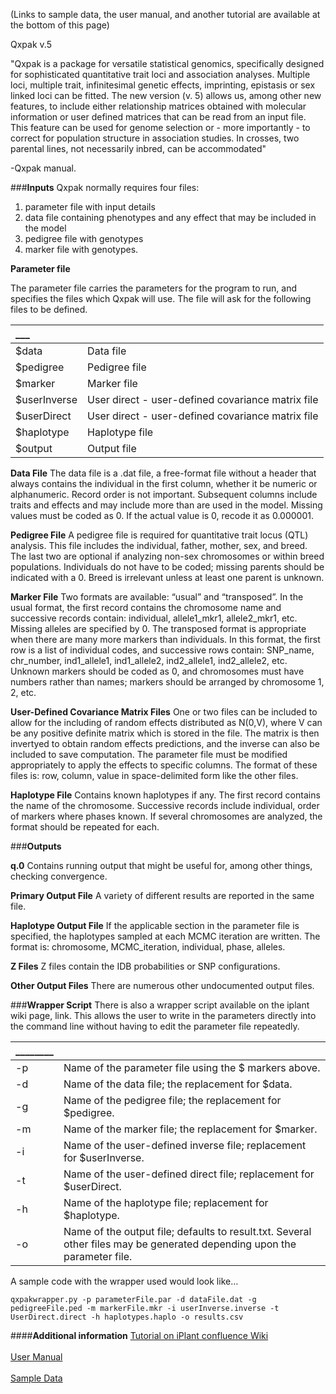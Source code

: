 (Links to sample data, the user manual, and another tutorial are available at the bottom of this page)

Qxpak v.5

"Qxpak is a package for versatile statistical genomics, specifically designed for sophisticated quantitative trait loci and association analyses. Multiple loci, multiple trait, infinitesimal genetic effects, imprinting, epistasis or sex linked loci can be fitted. The new version (v. 5) allows us, among other new features, to include either relationship matrices obtained with molecular information or user defined matrices that can be read from an input file. This feature can be used for genome selection or - more importantly - to correct for population structure in association studies. In crosses, two parental lines, not necessarily inbred, can be accommodated"

-Qxpak manual. 

###**Inputs**
Qxpak normally requires four files: 

1. parameter file with input details
2. data file containing phenotypes and any effect that may be included in the model
3. pedigree file with genotypes
4.  marker file with genotypes.



**Parameter file**

The parameter file carries the parameters for the program to run, and specifies the files which Qxpak will use. The file will ask for the following files to be defined. 

|      ___  |                |
|:----------|:-------------  |
| $data     | Data file      |
| $pedigree |  Pedigree file |
| $marker   |   Marker file  |
|$userInverse | User direct - user-defined covariance matrix file |
|$userDirect|User direct - user-defined covariance matrix file|
|$haplotype|Haplotype file|
|$output   |Output file |


**Data File**
The data file is a .dat file, a free-format file without a header that always contains the individual in the first column, whether it be numeric or alphanumeric. Record order is not important. Subsequent columns include traits and effects and may include more than are used in the model.
Missing values must be coded as 0. If the actual value is 0, recode it as 0.000001.

**Pedigree File**
A pedigree file is required for quantitative trait locus (QTL) analysis. This file includes the individual, father, mother, sex, and breed. The last two are optional if analyzing non-sex chromosomes or within breed populations. Individuals do not have to be coded; missing parents should be indicated with a 0. Breed is irrelevant unless at least one parent is unknown.

**Marker File**
Two formats are available: “usual” and “transposed”. In the usual format, the first record contains the chromosome name and successive records contain: individual, allele1_mkr1, allele2_mkr1, etc. Missing alleles are specified by 0.
The transposed format is appropriate when there are many more markers than individuals. In this format, the first row is a list of individual codes, and successive rows contain: SNP_name, chr_number, ind1_allele1, ind1_allele2, ind2_allele1, ind2_allele2, etc. Unknown markers should be coded as 0, and chromosomes must have numbers rather than names; markers should be arranged by chromosome 1, 2, etc.

**User-Defined Covariance Matrix Files**
One or two files can be included to allow for the including of random effects distributed as N(0,V), where V can be any positive definite matrix which is stored in the file. The matrix is then invertyed to obtain random effects predictions, and the inverse can also be included to save computation. The parameter file must be modified appropriately to apply the effects to specific columns.
The format of these files is: row, column, value in space-delimited form like the other files.

**Haplotype File**
Contains known haplotypes if any. The first record contains the name of the chromosome. Successive records include individual, order of markers where phases known. If several chromosomes are analyzed, the format should be repeated for each.

###**Outputs**

**q.0**
Contains running output that might be useful for, among other things, checking convergence.

**Primary Output File**
A variety of different results are reported in the same file.

**Haplotype Output File**
If the applicable section in the parameter file is specified, the haplotypes sampled at each MCMC iteration are written. The format is: chromosome, MCMC_iteration, individual, phase, alleles.

**Z Files**
Z files contain the IDB probabilities or SNP configurations.

**Other Output Files**
There are numerous other undocumented output files.

###**Wrapper Script**
There is also a wrapper script available on the iplant wiki page, link.
This allows the user to write in the parameters directly into the command line without having to edit the parameter file repeatedly. 

|      ________  |                |
|:---------------|:-------------  |
| -p|Name of the parameter file using the $ markers above.|
| -d|Name of the data file; the replacement for $data.|
| -g|Name of the pedigree file; the replacement for $pedigree.|
|-m|Name of the marker file; the replacement for $marker.
|-i|Name of the user-defined inverse file; replacement for $userInverse.|
|-t| Name of the user-defined direct file; replacement for $userDirect.|
|-h |Name of the haplotype file; replacement for $haplotype.
|-o|Name of the output file; defaults to result.txt. Several other files may be generated depending upon the parameter file.|

A sample code with the wrapper used would look like… 
 

    qxpakwrapper.py -p parameterFile.par -d dataFile.dat -g pedigreeFile.ped -m markerFile.mkr -i userInverse.inverse -t UserDirect.direct -h haplotypes.haplo -o results.csv

####**Additional information** 
[Tutorial on iPlant confluence Wiki](https://pods.iplantcollaborative.org/wiki/display/DEapps/Qxpak)<br></br>
[User Manual](http://nce.ads.uga.edu/~ignacy/numpub/blupf90/docs/qxpak.pdf)<br></br>
[Sample Data](http://mirrors.iplantcollaborative.org/browse/iplant/home/shared/iplantcollaborative/example_data/qxpak)
